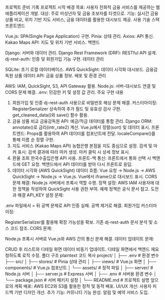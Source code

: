 프로젝트 준비 기록
프로젝트 시작 배경
목표: 사용자 친화적 금융 서비스를 제공하는 웹 애플리케이션 개발.
대상: 주로 미성년자 및 금융 초보자를 타겟으로.
기능: 실시간 금융 상품 비교, 위치 기반 지도 서비스, 금융 데이터를 활용한 대시보드 제공.
사용 기술 스택
프론트엔드

Vue.js: SPA(Single Page Application) 구현.
Pinia: 상태 관리.
Axios: API 통신.
Kakao Maps API: 지도 및 위치 기반 서비스.
백엔드

Django: 서버와 데이터 관리.
Django Rest Framework (DRF): RESTful API 설계.
dj-rest-auth: 인증 및 회원가입 기능 구현.
데이터 관리

SQLite: 초기 로컬 데이터베이스.
AWS QuickSight: 데이터 시각화 대시보드.
금융감독원 상품 데이터 API: 금융 상품 정보.
배포 및 환경 관리

AWS: IAM, QuickSight, S3, API Gateway 활용.
Node.js: 서버-대시보드 연결 및 CORS 문제 해결.
.env: 민감한 키 및 설정 값 관리.
주요 구현 내용
1. 회원가입 및 인증
dj-rest-auth 사용으로 비밀번호 해싱 문제 해결.
커스터마이징:
RegisterSerializer 상속하여 추가 필드 및 유효성 검사 구현.
get_cleaned_data()와 save() 함수 활용.
2. 금융 상품 비교
금융감독원 API: 예금/적금 데이터를 통합 관리.
Django ORM:
annotate()로 금리(intr_rate2) 계산.
Vue.js에서 정렬(sort) 및 데이터 표시.
프론트엔드:
Props를 활용하여 API 데이터를 컴포넌트에 전달.
localeCompare()를 통해 이름 순 정렬 구현.
3. 지도 서비스 (Kakao Maps API)
농협은행 본점을 지도 중심으로 설정.
검색 및 마커 표시:
검색 결과에 따라 마커 생성.
마커 클릭 시 상세 정보 표시.
4. 환율 조회
한국수출입은행 API 사용.
프론트-백 통신:
프론트에서 통화 선택 시 백엔드에 GET 요청.
백엔드에서 API 데이터를 받아 다시 프론트로 응답.
5. 데이터 시각화 (AWS QuickSight)
데이터 흐름:
Vue 요청 → Node.js → AWS QuickSight → Node.js → Vue.js.
Vue에서 iframe으로 대시보드 표시.
CORS 문제 해결: Node.js 서버에서 프록시 역할 수행.
정책 설정:
AWS IAM 사용자에 대한 정책을 작성하여 QuickSight 사용 권한 부여.
예제 정책은 공식 문서 참고.
도전과 해결
API_KEY 설정 문제:

.env 파일에서 = 뒤 공백 문제로 API 인증 실패.
공백 제거로 해결.
회원가입 커스터마이징:

RegisterSerializer를 활용해 확장 가능성을 확보.
기존 dj-rest-auth 문서 분석 및 소스 코드 참조.
CORS 문제:

Node.js 프록시 서버로 Vue.js와 AWS 간의 통신 문제 해결.
데이터 업데이트 문제:

CRUD 후 리스트와 디테일 화면 데이터 비동기 업데이트.
디테일 화면에서 백엔드 재요청하도록 로직 수정.
폴더 구조
plaintext
코드 복사
project/
│
├── .env                       # 환경 변수
├── src/
│   ├── stores/                # Pinia 상태 관리
│   ├── views/                 # Vue.js 화면
│   ├── components/            # Vue.js 컴포넌트
│   └── assets/                # 정적 파일
│
├── server/                    # Node.js 서버
│   ├── server.js              # Express 서버
│   ├── .env                   # 서버용 환경 변수
│   └── package.json           # 서버 패키지 설정
│
└── README.md                  # 프로젝트 설명
앞으로의 계획
배포: AWS EC2와 S3를 활용한 정적 및 동적 배포.
UI/UX 개선: 사용자 피드백 기반 디자인 개선.
추가 기능:
커뮤니티 기능 완성.
알림 및 예약 서비스 도입.